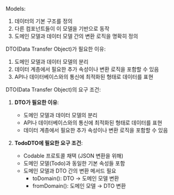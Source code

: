 Models:

1. 데이터의 기본 구조를 정의
2. 다른 컴포넌트들이 이 모델을 기반으로 동작
3. 도메인 모델과 데이터 모델 간의 변환 로직을 명확히 정의

DTO(Data Transfer Object)가 필요한 이유:

1. 도메인 모델과 데이터 모델의 분리
2. 데이터 계층에서 필요한 추가 속성이나 변환 로직을 포함할 수 있음
3. API나 데이터베이스와의 통신에 최적화된 형태로 데이터를 표현

DTO(Data Transfer Object)의 요구 조건:

1. **DTO가 필요한 이유**:
   - 도메인 모델과 데이터 모델의 분리
   - API나 데이터베이스와의 통신에 최적화된 형태로 데이터를 표현
   - 데이터 계층에서 필요한 추가 속성이나 변환 로직을 포함할 수 있음

2. **TodoDTO에 필요한 요구 조건**:
   - Codable 프로토콜 채택 (JSON 변환을 위해)
   - 도메인 모델(Todo)과 동일한 기본 속성들 포함
   - 도메인 모델과 DTO 간의 변환 메서드 필요
     - toDomain(): DTO → 도메인 모델 변환
     - fromDomain(): 도메인 모델 → DTO 변환
